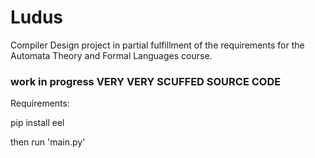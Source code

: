 # Ludus

Compiler Design project in partial fulfillment of the requirements for the Automata Theory and Formal Languages course.

### **work in progress VERY VERY SCUFFED SOURCE CODE**

Requirements:

pip install eel

then run 'main.py'
